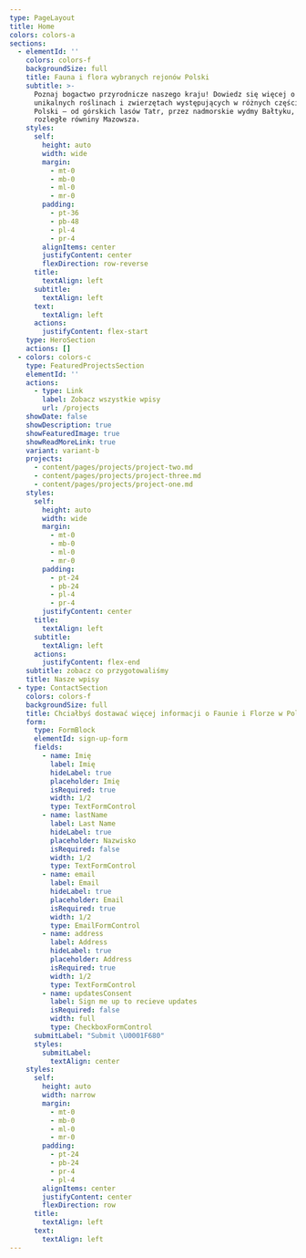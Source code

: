 ```yaml
---
type: PageLayout
title: Home
colors: colors-a
sections:
  - elementId: ''
    colors: colors-f
    backgroundSize: full
    title: Fauna i flora wybranych rejonów Polski
    subtitle: >-
      Poznaj bogactwo przyrodnicze naszego kraju! Dowiedz się więcej o
      unikalnych roślinach i zwierzętach występujących w różnych częściach
      Polski – od górskich lasów Tatr, przez nadmorskie wydmy Bałtyku, aż po
      rozległe równiny Mazowsza. 
    styles:
      self:
        height: auto
        width: wide
        margin:
          - mt-0
          - mb-0
          - ml-0
          - mr-0
        padding:
          - pt-36
          - pb-48
          - pl-4
          - pr-4
        alignItems: center
        justifyContent: center
        flexDirection: row-reverse
      title:
        textAlign: left
      subtitle:
        textAlign: left
      text:
        textAlign: left
      actions:
        justifyContent: flex-start
    type: HeroSection
    actions: []
  - colors: colors-c
    type: FeaturedProjectsSection
    elementId: ''
    actions:
      - type: Link
        label: Zobacz wszystkie wpisy
        url: /projects
    showDate: false
    showDescription: true
    showFeaturedImage: true
    showReadMoreLink: true
    variant: variant-b
    projects:
      - content/pages/projects/project-two.md
      - content/pages/projects/project-three.md
      - content/pages/projects/project-one.md
    styles:
      self:
        height: auto
        width: wide
        margin:
          - mt-0
          - mb-0
          - ml-0
          - mr-0
        padding:
          - pt-24
          - pb-24
          - pl-4
          - pr-4
        justifyContent: center
      title:
        textAlign: left
      subtitle:
        textAlign: left
      actions:
        justifyContent: flex-end
    subtitle: zobacz co przygotowaliśmy
    title: Nasze wpisy
  - type: ContactSection
    colors: colors-f
    backgroundSize: full
    title: Chciałbyś dostawać więcej informacji o Faunie i Florze w Polsce?
    form:
      type: FormBlock
      elementId: sign-up-form
      fields:
        - name: Imię
          label: Imię
          hideLabel: true
          placeholder: Imię
          isRequired: true
          width: 1/2
          type: TextFormControl
        - name: lastName
          label: Last Name
          hideLabel: true
          placeholder: Nazwisko
          isRequired: false
          width: 1/2
          type: TextFormControl
        - name: email
          label: Email
          hideLabel: true
          placeholder: Email
          isRequired: true
          width: 1/2
          type: EmailFormControl
        - name: address
          label: Address
          hideLabel: true
          placeholder: Address
          isRequired: true
          width: 1/2
          type: TextFormControl
        - name: updatesConsent
          label: Sign me up to recieve updates
          isRequired: false
          width: full
          type: CheckboxFormControl
      submitLabel: "Submit \U0001F680"
      styles:
        submitLabel:
          textAlign: center
    styles:
      self:
        height: auto
        width: narrow
        margin:
          - mt-0
          - mb-0
          - ml-0
          - mr-0
        padding:
          - pt-24
          - pb-24
          - pr-4
          - pl-4
        alignItems: center
        justifyContent: center
        flexDirection: row
      title:
        textAlign: left
      text:
        textAlign: left
---
```

